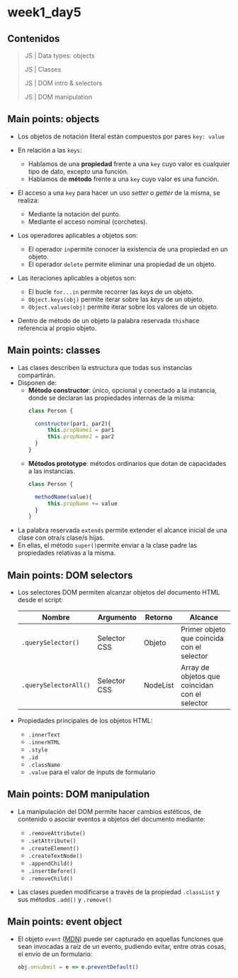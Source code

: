 # week1_day5



## Contenidos

> JS | Data types: objects
>
> JS | Classes
>
> JS | DOM intro & selectors
>
> JS | DOM manipulation


## Main points: objects

- Los objetos de notación literal están compuestos por pares `key: value`

- En relación a las `keys`:
  - Hablamos de una **propiedad** frente a una `key` cuyo valor es cualquier tipo de dato, excepto una función.
  - Hablamos de **método** frente a una `key` cuyo valor es una función.
  
- El acceso a una `key` para hacer un uso _setter_ o _getter_ de la misma, se realiza:
  - Mediante la notación del punto.
  - Mediante el acceso nominal (corchetes).
  
- Los operadores aplicables a objetos son:
  - El operador `in`permite conocer la existencia de una propiedad en un objeto.
  - El operador `delete` permite eliminar una propiedad de un objeto.
  
- Las iteraciones aplicables a objetos son:
  - El bucle `for...in` permite recorrer las _keys_ de un objeto.
  - `Object.keys(obj)` permite iterar sobre las _keys_ de un objeto.
  - `Object.values(obj)` permite iterar sobre los valores de un objeto.
  
 - Dentro de método de un objeto la palabra reservada `this`hace referencia al propio objeto.
 
 ## Main points: classes
 
- Las clases describen la estructura que todas sus instancias compartirán.
- Disponen de:
  - **Método constructor**: único, opcional y conectado a la instancia, donde se declaran las propiedades internas de la misma:
    ````javascript
    class Person {
  
      constructor(par1, par2){
          this.propName1 = par1
          this.propName2 = par2
      }
    }
    ````
  - **Métodos prototype**: métodos ordinarios que dotan de capacidades a las instancias.
    ````javascript
    class Person {
  
      methodName(value){
          this.propName += value
      }
    }
    ````
- La palabra reservada `extends` permite extender el alcance inicial de una clase con otra/s clase/s hijas.
- En ellas, el método `super()`permite enviar a la clase padre las propiedades relativas a la misma.

 ## Main points: DOM selectors
 
 - Los selectores DOM permiten alcanzar objetos del documento HTML desde el script:
 
    | Nombre | Argumento | Retorno | Alcance |
    | ------------- | ------------- | ------------- | ------------- |
    | `.querySelector()` | Selector CSS | Objeto | Primer objeto que coincida con el selector |
    | `.querySelectorAll()` | Selector CSS | NodeList | Array de objetos que coincidan con el selector |
    

- Propiedades principales de los objetos HTML:
  - `.innerText`
  - `.innerHTML`
  - `.style`
  - `.id`
  - `.className`
  - `.value` para el valor de inputs de formulario

 ## Main points: DOM manipulation
 
 - La manipulación del DOM permite hacer cambios estéticos, de contenido o asociar eventos a objetos del documento mediante:
   - `.removeAttribute()`
   - `.setAttribute()`
   - `.createElement()`
   - `.createTextNode()`
   - `.appendChild()`
   - `.insertBefore()`
   - `.removeChild()`

- Las clases pueden modificarse a través de la propiedad `.classList` y sus métodos `.add()` y `.remove()`

 ## Main points: event object

- El objeto `event` ([MDN](https://developer.mozilla.org/es/docs/Web/API/Event)) puede ser capturado en aquellas funciones que sean invocadas a raíz de un evento, pudiendo evitar, entre otras cosas, el envío de un formulario:

  ````javascript
  obj.onsubmit = e => e.preventDefault()
  ````
